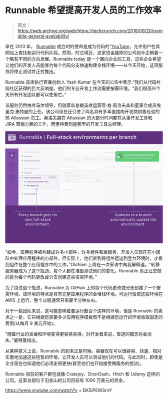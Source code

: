 # Runnable 希望提高开发人员的工作效率 

> 原文：<https://web.archive.org/web/https://techcrunch.com/2016/09/20/runnable-general-availability/>

早在 2013 年， [Runnable](https://web.archive.org/web/20221206230937/https://runnable.com/) 成立时的使命是成为代码的“[YouTube](https://web.archive.org/web/20221206230937/https://beta.techcrunch.com/2013/10/02/runnable-wants-to-become-the-youtube-of-code/)，允许用户在其网站上查找和运行代码片段。然而，时过境迁，这家资金雄厚的公司如今正朝着一个略有不同的方向发展。Runnable today 是一个面向企业的工具，这些企业希望让他们的开发人员能够为每个代码分支快速构建全栈环境——从今天开始，这项服务将停止测试并正式推出。

Runnable 首席执行官兼创始人 Yash Kumar 在今天的公告中表示:“我们从代码片段社区获得的巨大反响是，他们的专业开发工作流需要按需环境。“我们很高兴今天所有开发团队都可以使用它。”

该服务仍然由库马尔领导，但随着新总裁首席运营官·肯·奥洛夫森和董事会成员埃里克·惠特曼的上任，该公司现在还引进了两名具有多年直接向开发商销售经验的前 Atlassian 员工。奥洛夫森在 Atlassian 的大部分时间都在从事开发工具和 JIRA 营销方面的工作，而惠特曼则是那里的开发工具总经理。

[![1](img/d6cd8d6063cc47e94219d1ebe61edff4.png)](https://web.archive.org/web/20221206230937/https://beta.techcrunch.com/wp-content/uploads/2016/09/1.png)

“如今，应用程序被构建成许多小部件，许多组件和微服务，开发人员现在在小团队中处理应用程序的小部件，但实际上，他们直到将组件运送到登台环境时，才看到组件在整个应用程序中的工作，”Olofsen 上周在一次采访中向我解释道。“转移服务器成为了这个瓶颈，每个人都在准备测试他们的变化。Runnable 真正让您做的是为每个代码更改或分支创建这些按需环境。”

为了绕过这个瓶颈，Runnable 为 GitHub 上的每个代码更改或分支创建了一个按需环境，该环境的特点是具有完整应用程序的全堆栈环境。可运行性使这些环境在 AWS 上运行，整个过程通常只需要半分钟左右。

对于一些团队来说，这可能意味着要运行数百个这样的环境，但是 Runnable 的卖点之一是，它只根据您需要多少应用程序模板而不是根据您运行的环境收取固定的费用(从每月 9 美元开始)。

“随着行业的发展和环境变得更容易获得，对开发者来说，管道的概念将会消失，”威特曼指出。

从某种意义上说，Runnable 的到来正是时候。容器现在可以很容易、快速、相对实惠地加速这些短暂的环境，让开发人员可以测试他们的代码。与此同时，即使是企业现在也知道他们必须走得更快(甚至他们也开始接受微服务的想法)。

Runnable 目前的客户群包括像 Cratejoy、DoorDash、Hitch 和 Udemy 这样的公司。这家总部位于旧金山的公司目前有 1000 万美元的资金。

https://www.youtube.com/watch?v = BX5iPEWSrnY